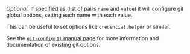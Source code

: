 *Optional.* If specified as (list of pairs `name` and `value`)
it will configure git global options, setting each name with each value.

This can be useful to set options like `credential.helper` or similar.

See the [`git-config(1)` manual page](https://www.kernel.org/pub/software/scm/git/docs/git-config.html)
for more information and documentation of existing git options.